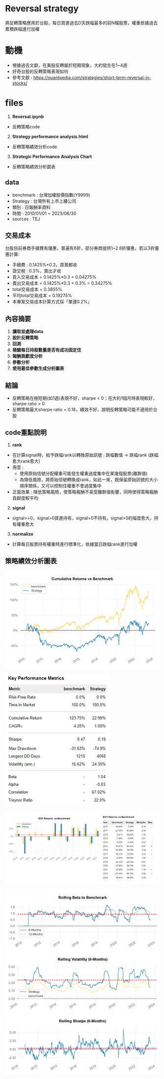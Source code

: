 # Reversal strategy
將反轉策略應用於台股，每日買進過去D天跌幅最多的前N檔股票，權重依據過去累積跌幅進行加權

# 動機
- 根據過去文獻，在美股反轉屬於短期現象，大約發生在1~4週
- 好奇台股的反轉策略表現如何
- 參考文獻 : https://quantpedia.com/strategies/short-term-reversal-in-stocks/

# files
1. **Reversal.ipynb**
- 反轉策略code
2. **Strategy performance analysis.html**
- 反轉策略績效分析code
3. **Strategic Performance Analysis Chart**
- 反轉策略績效分析圖表

## data
- benchmark : 台灣加權股價指數(Y9999)
- Strategy : 台灣所有上市上櫃公司
- 類別 : 日報酬率資料
- 時間 : 2010/01/01 ~ 2023/06/30
- sources : TEJ

## 交易成本
台股目前券商手續費有優惠，普遍有6折，部分券商提供1~2.8折優惠。若以3折優惠計算:
- 手續費 : 0.1425%*0.3，買賣都收
- 證交稅 : 0.3%，賣出才收
- 買入交易成本 = 0.1425%*0.3 = 0.04275%
- 賣出交易成本 = 0.1425%*0.3 + 0.3% = 0.34275%
- total交易成本 = 0.3855%
- 平均total交易成本 = 0.19275%
- 本專案交易成本計算方式採「單邊0.2%」

## 內容摘要
1. **讀取並處理data**
2. **設計反轉策略**
3. **回測**
4. **檢驗每日持股數量是否有成功固定住**
5. **報酬貢獻度分析**
6. **參數分析**
7. **使用最佳參數生成分析圖表**

## 結論
- 反轉策略在極短期(如1週)表現不好，sharpe < 0；在大約1個月時表現較好，sharpe ratio > 0
- 反轉策略最大sharpe ratio = 0.18，績效不好，說明反轉策略可能不適用於台股
  
## code重點說明
1. **rank**
- 在計算signal時，給予跌幅rank以轉換原始訊號 : 跌幅數值 -> 跌幅rank (跌幅愈大rank愈大)
- 用意 :
    - 使用原始信號分配權重可能發生權重過度集中在某幾個股票(離群值)
    - 為降低風險，將原始信號轉換成rank，如此一來，既保留原始訊號的大小順序關係，又可以控制住權重不會過度集中
- 正面效果 : 降低策略風險，使策略報酬不易受離群值影響，同時使得策略報酬貢獻度較平均  
2. **signal**
- signal>=0，signal>0買進持有，signal=0不持有。signal>0的幅度愈大，持有權重愈大
3. **normalize**
- 計算每日股票持有權重時進行標準化，依據當日跌幅rank進行加權

## 策略績效分析圖表
![示例圖片](https://github.com/RPing16/Reversal-strategy/blob/main/Strategic%20Performance%20Analysis%20Chart/cum%20ret%20line%20chart.jpg)

![示例圖片](https://github.com/RPing16/Reversal-strategy/blob/main/Strategic%20Performance%20Analysis%20Chart/key%20performance%20table.jpg)

![示例圖片](https://github.com/RPing16/Reversal-strategy/blob/main/Strategic%20Performance%20Analysis%20Chart/EOY%20Returns%20vs%20Benchmark.jpg)

![示例圖片](https://github.com/RPing16/Reversal-strategy/blob/main/Strategic%20Performance%20Analysis%20Chart/rolling%20index.jpg)
